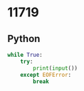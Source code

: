 # 11719

## Python

```python
while True:
    try:
        print(input())
    except EOFError:
        break
```
